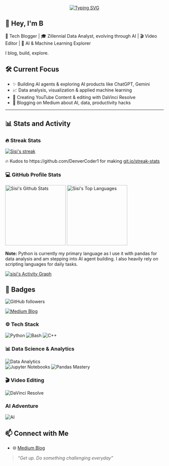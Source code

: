 <p align="center">
 <a href="https://git.io/typing-svg"><img src="https://readme-typing-svg.demolab.com?font=Major+Mono+Display&size=15&pause=1000&color=2972B6&width=435&lines=Analytics+mind+%26+intellectual+curiosity;Pandas+practitioner;High+performance+C%2B%2B+learner" alt="Typing SVG" /></a>
</p>

## 👋 Hey, I'm B

🚀 Tech Blogger | 🎓 Zillennial Data Analyst, evolving through AI | 🎬 Video Editor | 🤖 AI & Machine Learning Explorer

I blog, build, explore. 

## 🛠️ Current Focus
- ✨ Building AI agents & exploring AI products like ChatGPT, Gemini
- 📈 Data analysis, visualization & applied machine learning
- 🎥 Creating YouTube Content & editing with DaVinci Resolve
- 📖 Blogging on Medium about AI, data, productivity hacks

---

  <h2>📊 Stats and Activity</h2>

  <h3>🔥 Streak Stats</h3>

  <!-- GitHub Readme Streak Stats - https://github.com/DenverCoder1/github-readme-streak-stats -->
  <p>
    <a href="https://github.com/Lime-sisi/github-readme-streak-stats">
      <!-- Use https://streak-stats.demolab.com or self-host with your own Vercel app - visit https://git.io/streak-stats for instructions -->
      <img title="💡 The resources I use for displaying the beautiful stats is from git.io/streak-stats" alt="Sisi's streak" src="https://github-readme-streak-stats-eight.vercel.app/?user=Lime-sisi&theme=monokai-metallian&hide_border=true&short_numbers=true"/>
    </a>
    <p>🔥 Kudos to https://github.com/DenverCoder1 for making <a href="https://git.io/streak-stats">git.io/streak-stats</a></p>
  </p>

  <h3>💻 GitHub Profile Stats</h3>

  <!-- https://github.com/Lime-sisi/github-readme-stats -->

  <a href="https://github.com/Lime-sisi/github-readme-stats"><img alt="Sisi's Github Stats" src="https://denvercoder1-github-readme-stats.vercel.app/api/?username=Lime-sisi&show_icons=true&include_all_commits=true&count_private=true&theme=chartreuse-dark&hide_border=true&bg_color=1F222E&title_color=F85D7F&icon_color=F8D866" height="192px"/></a>
  <a href="https://github.com/Lime-sisi/github-readme-stats"><img alt="Sisi's Top Languages" src="https://denvercoder1-github-readme-stats.vercel.app/api/top-langs/?username=Lime-sisi&langs_count=8&layout=compact&theme=chartreuse-dark&hide_border=true&bg_color=1F222E&title_color=F85D7F&icon_color=F8D866&hide=Jupyter%20Notebook,Roff" height="192px"/></a>
  <br/>

  <b>Note:</b> Python is currently my primary language as I use it with pandas for data analysis and am stepping into AI agent building. I also heavily rely on scripting languages for daily tasks.
  <!-- https://github.com/Lime-sisi/github-readme-activity-graph -->

  <a href="https://github.com/Lime-sisi/github-readme-activity-graph"><img alt="sisi's Activity Graph" src="https://github-readme-activity-graph.vercel.app/graph/?username=Lime-sisi&bg_color=1F222E&color=F8D866&line=F85D7F&point=FFFFFF&hide_border=true" /></a>



## 🚩 Badges
![GitHub followers](https://img.shields.io/github/followers/Lime-sisi?label=Follow%20me%20on%20GitHub&style=social)

[![Medium Blog](https://img.shields.io/badge/Blog-Medium-black?logo=medium)](https://medium.com/@sisi_hj)

### ⚙️ Tech Stack
![Python](https://img.shields.io/badge/Python-3776AB?style=for-the-badge&logo=python&logoColor=white)
![Bash](https://img.shields.io/badge/Shell-Bash-4EAA25?style=for-the-badge&logo=gnubash&logoColor=white)
![C++](https://img.shields.io/badge/C++-00599C?style=for-the-badge&logo=c%2b%2b&logoColor=white)

### 📊 Data Science & Analytics
![Data Analytics](https://img.shields.io/badge/Data%20Analytics-Pandas-black)\
![Jupyter Notebooks](https://img.shields.io/badge/Notebooks-Jupyter-orange?logo=Jupyter)
![Pandas Mastery](https://img.shields.io/badge/Data%20Wrangling-Pandas-150458?logo=pandas)

### 🎬 Video Editing
![DaVinci Resolve](https://img.shields.io/badge/DaVinci%20Resolve-1f66c1?style=flat-square&logo=daVinciResolve)

### AI Adventure 
![AI](https://img.shields.io/badge/AI-Agent%20Builder-blueviolet)

## 📫 Connect with Me
- 🌐 [Medium Blog](https://medium.com/@sisi_hj)

> *“Get up. Do something challenging everyday”* 

